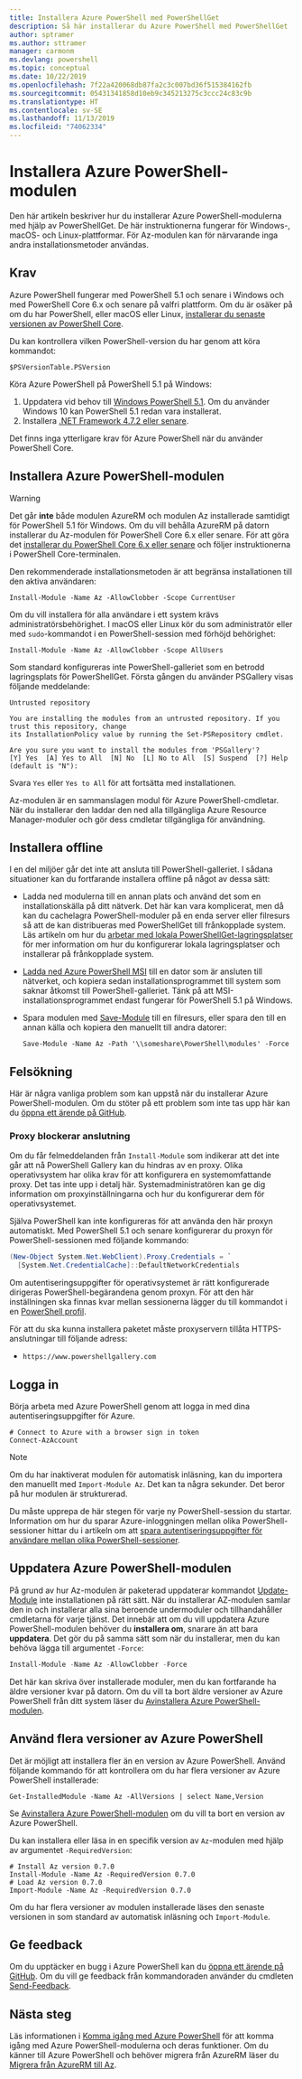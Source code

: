 ```yaml
---
title: Installera Azure PowerShell med PowerShellGet
description: Så här installerar du Azure PowerShell med PowerShellGet
author: sptramer
ms.author: sttramer
manager: carmonm
ms.devlang: powershell
ms.topic: conceptual
ms.date: 10/22/2019
ms.openlocfilehash: 7f22a420068db87fa2c3c007bd36f515384162fb
ms.sourcegitcommit: 05431341858d10eb9c345213275c3ccc24c83c9b
ms.translationtype: HT
ms.contentlocale: sv-SE
ms.lasthandoff: 11/13/2019
ms.locfileid: "74062334"
---
```

# <a name="install-the-azure-powershell-module"></a>Installera Azure PowerShell-modulen

Den här artikeln beskriver hur du installerar Azure PowerShell-modulerna med hjälp av PowerShellGet. De här instruktionerna fungerar för Windows-, macOS- och Linux-plattformar. För Az-modulen kan för närvarande inga andra installationsmetoder användas.

## <a name="requirements"></a>Krav

Azure PowerShell fungerar med PowerShell 5.1 och senare i Windows och med PowerShell Core 6.x och senare på valfri plattform. Om du är osäker på om du har PowerShell, eller macOS eller Linux, [installerar du senaste versionen av PowerShell Core](/powershell/scripting/install/installing-powershell#powershell-core).

Du kan kontrollera vilken PowerShell-version du har genom att köra kommandot:

```powershell-interactive
$PSVersionTable.PSVersion
```

Köra Azure PowerShell på PowerShell 5.1 på Windows:

1. Uppdatera vid behov till [Windows PowerShell 5.1](/powershell/scripting/install/installing-windows-powershell#upgrading-existing-windows-powershell). Om du använder Windows 10 kan PowerShell 5.1 redan vara installerat.
2. Installera [.NET Framework 4.7.2 eller senare](/dotnet/framework/install).

Det finns inga ytterligare krav för Azure PowerShell när du använder PowerShell Core.

## <a name="install-the-azure-powershell-module"></a>Installera Azure PowerShell-modulen

> [!WARNING]
> Det går __inte__ både modulen AzureRM och modulen Az installerade samtidigt för PowerShell 5.1 för Windows. Om du vill behålla AzureRM på datorn installerar du Az-modulen för PowerShell Core 6.x eller senare. För att göra det [installerar du PowerShell Core 6.x eller senare](https://docs.microsoft.com/powershell/scripting/install/installing-powershell-core-on-windows) och följer instruktionerna i PowerShell Core-terminalen.

Den rekommenderade installationsmetoden är att begränsa installationen till den aktiva användaren:

```powershell-interactive
Install-Module -Name Az -AllowClobber -Scope CurrentUser
```

Om du vill installera för alla användare i ett system krävs administratörsbehörighet. I macOS eller Linux kör du som administratör eller med `sudo`-kommandot i en PowerShell-session med förhöjd behörighet:

```powershell-interactive
Install-Module -Name Az -AllowClobber -Scope AllUsers
```

Som standard konfigureras inte PowerShell-galleriet som en betrodd lagringsplats för PowerShellGet. Första gången du använder PSGallery visas följande meddelande:

```output
Untrusted repository

You are installing the modules from an untrusted repository. If you trust this repository, change
its InstallationPolicy value by running the Set-PSRepository cmdlet.

Are you sure you want to install the modules from 'PSGallery'?
[Y] Yes  [A] Yes to All  [N] No  [L] No to All  [S] Suspend  [?] Help (default is "N"):
```

Svara `Yes` eller `Yes to All` för att fortsätta med installationen.

Az-modulen är en sammanslagen modul för Azure PowerShell-cmdletar. När du installerar den laddar den ned alla tillgängliga Azure Resource Manager-moduler och gör dess cmdletar tillgängliga för användning.

## <a name="install-offline"></a>Installera offline

I en del miljöer går det inte att ansluta till PowerShell-galleriet. I sådana situationer kan du fortfarande installera offline på något av dessa sätt:

* Ladda ned modulerna till en annan plats och använd det som en installationskälla på ditt nätverk. Det här kan vara komplicerat, men då kan du cachelagra PowerShell-moduler på en enda server eller filresurs så att de kan distribueras med PowerShellGet till frånkopplade system. Läs artikeln om hur du [arbetar med lokala PowerShellGet-lagringsplatser](/powershell/scripting/gallery/how-to/working-with-local-psrepositories) för mer information om hur du konfigurerar lokala lagringsplatser och installerar på frånkopplade system.
* [Ladda ned Azure PowerShell MSI](install-az-ps-msi.md) till en dator som är ansluten till nätverket, och kopiera sedan installationsprogrammet till system som saknar åtkomst till PowerShell-galleriet. Tänk på att MSI-installationsprogrammet endast fungerar för PowerShell 5.1 på Windows.
* Spara modulen med [Save-Module](/powershell/module/PowershellGet/Save-Module) till en filresurs, eller spara den till en annan källa och kopiera den manuellt till andra datorer:
  
  ```powershell-interactive
  Save-Module -Name Az -Path '\\someshare\PowerShell\modules' -Force
  ```

## <a name="troubleshooting"></a>Felsökning

Här är några vanliga problem som kan uppstå när du installerar Azure PowerShell-modulen. Om du stöter på ett problem som inte tas upp här kan du [öppna ett ärende på GitHub](https://github.com/azure/azure-powershell/issues).

### <a name="proxy-blocks-connection"></a>Proxy blockerar anslutning

Om du får felmeddelanden från `Install-Module` som indikerar att det inte går att nå PowerShell Gallery kan du hindras av en proxy. Olika operativsystem har olika krav för att konfigurera en systemomfattande proxy. Det tas inte upp i detalj här. Systemadministratören kan ge dig information om proxyinställningarna och hur du konfigurerar dem för operativsystemet.

Själva PowerShell kan inte konfigureras för att använda den här proxyn automatiskt. Med PowerShell 5.1 och senare konfigurerar du proxyn för PowerShell-sessionen med följande kommando:

```powershell
(New-Object System.Net.WebClient).Proxy.Credentials = `
  [System.Net.CredentialCache]::DefaultNetworkCredentials
```

Om autentiseringsuppgifter för operativsystemet är rätt konfigurerade dirigeras PowerShell-begärandena genom proxyn.
För att den här inställningen ska finnas kvar mellan sessionerna lägger du till kommandot i en [PowerShell profil](/powershell/module/microsoft.powershell.core/about/about_profiles).

För att du ska kunna installera paketet måste proxyservern tillåta HTTPS-anslutningar till följande adress:

* `https://www.powershellgallery.com`

## <a name="sign-in"></a>Logga in

Börja arbeta med Azure PowerShell genom att logga in med dina autentiseringsuppgifter för Azure.

```powershell-interactive
# Connect to Azure with a browser sign in token
Connect-AzAccount
```

> [!NOTE]
>
> Om du har inaktiverat modulen för automatisk inläsning, kan du importera den manuellt med `Import-Module Az`. Det kan ta några sekunder. Det beror på hur modulen är strukturerad.

Du måste upprepa de här stegen för varje ny PowerShell-session du startar. Information om hur du sparar Azure-inloggningen mellan olika PowerShell-sessioner hittar du i artikeln om att [spara autentiseringsuppgifter för användare mellan olika PowerShell-sessioner](context-persistence.md).

## <a name="update-the-azure-powershell-module"></a>Uppdatera Azure PowerShell-modulen

På grund av hur Az-modulen är paketerad uppdaterar kommandot [Update-Module](/powershell/module/powershellget/update-module) inte installationen på rätt sätt. När du installerar AZ-modulen samlar den in och installerar alla sina beroende undermoduler och tillhandahåller cmdletarna för varje tjänst.
Det innebär att om du vill uppdatera Azure PowerShell-modulen behöver du __installera om__, snarare än att bara __uppdatera__. Det gör du på samma sätt som när du installerar, men du kan behöva lägga till argumentet `-Force`:

```powershell
Install-Module -Name Az -AllowClobber -Force
```

Det här kan skriva över installerade moduler, men du kan fortfarande ha äldre versioner kvar på datorn.
Om du vill ta bort äldre versioner av Azure PowerShell från ditt system läser du [Avinstallera Azure PowerShell-modulen](uninstall-az-ps.md).

## <a name="use-multiple-versions-of-azure-powershell"></a>Använd flera versioner av Azure PowerShell

Det är möjligt att installera fler än en version av Azure PowerShell. Använd följande kommando för att kontrollera om du har flera versioner av Azure PowerShell installerade:

```powershell-interactive
Get-InstalledModule -Name Az -AllVersions | select Name,Version
```

Se [Avinstallera Azure PowerShell-modulen](uninstall-az-ps.md) om du vill ta bort en version av Azure PowerShell.

Du kan installera eller läsa in en specifik version av `Az`-modulen med hjälp av argumentet `-RequiredVersion`:

```powershell-interactive
# Install Az version 0.7.0
Install-Module -Name Az -RequiredVersion 0.7.0 
# Load Az version 0.7.0
Import-Module -Name Az -RequiredVersion 0.7.0
```

Om du har flera versioner av modulen installerade läses den senaste versionen in som standard av automatisk inläsning och `Import-Module`.

## <a name="provide-feedback"></a>Ge feedback

Om du upptäcker en bugg i Azure PowerShell kan du [öppna ett ärende på GitHub](https://github.com/Azure/azure-powershell/issues).
Om du vill ge feedback från kommandoraden använder du cmdleten [Send-Feedback](/powershell/module/az.accounts/send-feedback).

## <a name="next-steps"></a>Nästa steg

Läs informationen i [Komma igång med Azure PowerShell](get-started-azureps.md) för att komma igång med Azure PowerShell-modulerna och deras funktioner.
Om du känner till Azure PowerShell och behöver migrera från AzureRM läser du [Migrera från AzureRM till Az](migrate-from-azurerm-to-az.md).

